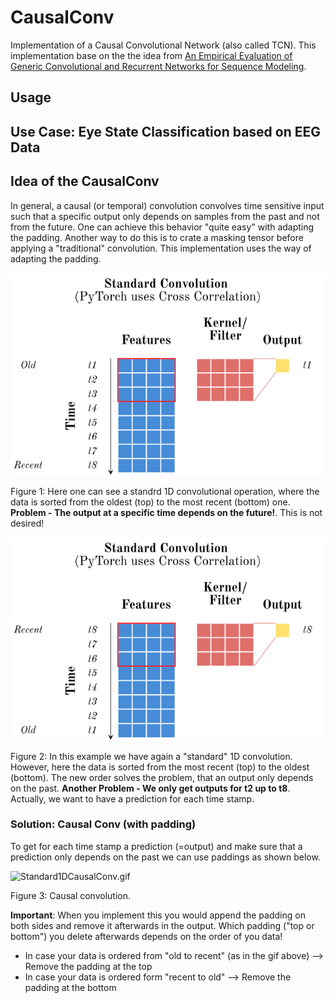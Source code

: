 # CausalConv
Implementation of a Causal Convolutional Network (also called TCN). This implementation base on the the idea from [An Empirical Evaluation of Generic Convolutional and Recurrent Networks for Sequence Modeling](https://arxiv.org/abs/1803.01271).

## Usage

## Use Case: Eye State Classification based on EEG Data


## Idea of the CausalConv

In general, a causal (or temporal) convolution convolves time sensitive input such that a specific output only depends on samples from the past and not from the future. One can achieve this behavior "quite easy" with adapting the padding. Another way to do this is to crate a masking tensor before applying a "traditional" convolution. This implementation uses the way of adapting the padding.

![Standard1DConvOldRecent.gif](./assets/Standard1DConvOldRecent.gif)

Figure 1: Here one can see a standrd 1D convolutional operation, where the data is sorted from the oldest (top) to the most recent (bottom) one. **Problem - The output at a specific time depends on the future!**. This is not desired!


![Standard1DConvRecentOld.gif](./assets/Standard1DConvRecentOld.gif)

Figure 2: In this example we have again a "standard" 1D convolution. However, here the data is sorted from the most recent (top) to the oldest (bottom). The new order solves the problem, that an output only depends on the past. **Another Problem - We only get outputs for t2 up to t8**. Actually, we want to have a prediction for each time stamp. 

### Solution: Causal Conv (with padding)

To get for each time stamp a prediction (=output) and make sure that a prediction only depends on the past we can use paddings as shown below.

![Standard1DCausalConv.gif](./assets/Standard1DCausalConv____.gif)

Figure 3: Causal convolution.

**Important**: When you implement this you would append the padding on both sides and remove it afterwards in the output. Which padding ("top or bottom") you delete afterwards depends on the order of you data!
* In case your data is ordered from "old to recent" (as in the gif above) --> Remove the padding at the top
* In case your data is ordered form "recent to old" --> Remove the padding at the bottom


